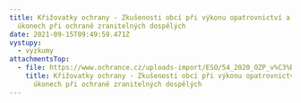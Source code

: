 ```yaml
---
title: Křižovatky ochrany - Zkušenosti obcí při výkonu opatrovnictví a dalších
  úkonech při ochraně zranitelných dospělých
date: 2021-09-15T09:49:59.471Z
vystupy:
  - vyzkumy
attachmentsTop:
  - file: https://www.ochrance.cz/uploads-import/ESO/54_2020_OZP_v%C3%BDzkum.docx.pdf
    title: Křižovatky ochrany - Zkušenosti obcí při výkonu opatrovnictví a dalších
      úkonech při ochraně zranitelných dospělých
---
```


